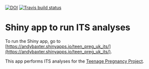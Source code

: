 <!-- badges: start -->
[![DOI](https://zenodo.org/badge/178061136.svg)](https://zenodo.org/badge/latestdoi/178061136)
[![Travis build status](https://travis-ci.com/andrewbaxter439/ITS_shinyapp.svg?branch=master)](https://travis-ci.com/andrewbaxter439/ITS_shinyapp)
<!-- badges: end -->

# Shiny app to run ITS analyses

To run the Shiny app, go to [https://andybaxter.shinyapps.io/teen_preg_uk_its/](https://andybaxter.shinyapps.io/teen_preg_uk_its/).

This app performs ITS analyses for the [Teenage Pregnancy Project](https://github.com/andrewbaxter439/teen-preg-project).
